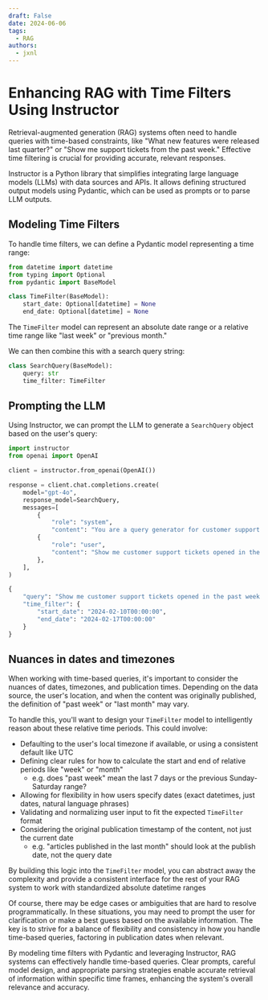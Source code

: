 ```yaml
---
draft: False
date: 2024-06-06
tags:
  - RAG
authors:
  - jxnl
---
```


# Enhancing RAG with Time Filters Using Instructor

Retrieval-augmented generation (RAG) systems often need to handle queries with time-based constraints, like "What new features were released last quarter?" or "Show me support tickets from the past week." Effective time filtering is crucial for providing accurate, relevant responses.

Instructor is a Python library that simplifies integrating large language models (LLMs) with data sources and APIs. It allows defining structured output models using Pydantic, which can be used as prompts or to parse LLM outputs.

## Modeling Time Filters

To handle time filters, we can define a Pydantic model representing a time range:

```python
from datetime import datetime
from typing import Optional
from pydantic import BaseModel

class TimeFilter(BaseModel):
    start_date: Optional[datetime] = None
    end_date: Optional[datetime] = None
```

The `TimeFilter` model can represent an absolute date range or a relative time range like "last week" or "previous month."

We can then combine this with a search query string:

```python
class SearchQuery(BaseModel):
    query: str
    time_filter: TimeFilter
```

## Prompting the LLM

Using Instructor, we can prompt the LLM to generate a `SearchQuery` object based on the user's query:

```python
import instructor
from openai import OpenAI

client = instructor.from_openai(OpenAI())

response = client.chat.completions.create(
    model="gpt-4o",
    response_model=SearchQuery,
    messages=[
        {
            "role": "system", 
            "content": "You are a query generator for customer support tickets. The current date is 2024-02-17"},
        {
            "role": "user", 
            "content": "Show me customer support tickets opened in the past week."
        },
    ],
)

{
    "query": "Show me customer support tickets opened in the past week.",
    "time_filter": {
        "start_date": "2024-02-10T00:00:00",
        "end_date": "2024-02-17T00:00:00"
    }
}
```

## Nuances in dates and timezones

When working with time-based queries, it's important to consider the nuances of dates, timezones, and publication times. Depending on the data source, the user's location, and when the content was originally published, the definition of "past week" or "last month" may vary.

To handle this, you'll want to design your `TimeFilter` model to intelligently reason about these relative time periods. This could involve:

- Defaulting to the user's local timezone if available, or using a consistent default like UTC  
- Defining clear rules for how to calculate the start and end of relative periods like "week" or "month"
  - e.g. does "past week" mean the last 7 days or the previous Sunday-Saturday range?
- Allowing for flexibility in how users specify dates (exact datetimes, just dates, natural language phrases)
- Validating and normalizing user input to fit the expected `TimeFilter` format
- Considering the original publication timestamp of the content, not just the current date
  - e.g. "articles published in the last month" should look at the publish date, not the query date

By building this logic into the `TimeFilter` model, you can abstract away the complexity and provide a consistent interface for the rest of your RAG system to work with standardized absolute datetime ranges

Of course, there may be edge cases or ambiguities that are hard to resolve programmatically. In these situations, you may need to prompt the user for clarification or make a best guess based on the available information. The key is to strive for a balance of flexibility and consistency in how you handle time-based queries, factoring in publication dates when relevant.

By modeling time filters with Pydantic and leveraging Instructor, RAG systems can effectively handle time-based queries. Clear prompts, careful model design, and appropriate parsing strategies enable accurate retrieval of information within specific time frames, enhancing the system's overall relevance and accuracy.